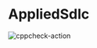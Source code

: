 # AppliedSdlc
![cppcheck-action](https://github.com/99002541/AppliedSdlc/workflows/cppcheck-action/badge.svg?branch=main)
